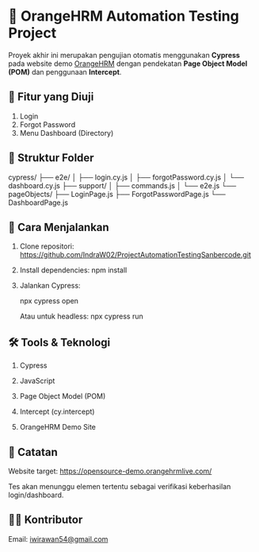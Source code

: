 # 🧪 OrangeHRM Automation Testing Project

Proyek akhir ini merupakan pengujian otomatis menggunakan **Cypress** pada website demo [OrangeHRM](https://opensource-demo.orangehrmlive.com/) dengan pendekatan **Page Object Model (POM)** dan penggunaan **Intercept**.

## 🔧 Fitur yang Diuji
1. Login
2. Forgot Password
3. Menu Dashboard (Directory)

## 📁 Struktur Folder
cypress/
├── e2e/
│   ├── login.cy.js
│   ├── forgotPassword.cy.js
│   └── dashboard.cy.js
├── support/
│   ├── commands.js
│   └── e2e.js
└── pageObjects/
    ├── LoginPage.js
    ├── ForgotPasswordPage.js
    └── DashboardPage.js



## 🚀 Cara Menjalankan

1. Clone repositori:
  https://github.com/IndraW02/ProjectAutomationTestingSanbercode.git

2. Install dependencies:
  npm install

3. Jalankan Cypress:
   
    npx cypress open
   
    Atau untuk headless:
    npx cypress run


## 🛠 Tools & Teknologi

1. Cypress

2. JavaScript

3. Page Object Model (POM)

4. Intercept (cy.intercept)

5. OrangeHRM Demo Site
   

## 📌 Catatan
Website target: https://opensource-demo.orangehrmlive.com/

Tes akan menunggu elemen tertentu sebagai verifikasi keberhasilan login/dashboard.


## 👨‍💻 Kontributor

Email: iwirawan54@gmail.com
